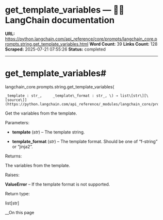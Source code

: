 # get_template_variables — 🦜🔗 LangChain  documentation

**URL:** https://python.langchain.com/api_reference/core/prompts/langchain_core.prompts.string.get_template_variables.html
**Word Count:** 39
**Links Count:** 128
**Scraped:** 2025-07-21 07:55:26
**Status:** completed

---

# get\_template\_variables\#

langchain\_core.prompts.string.get\_template\_variables\(

    _template : str_,     _template\_format : str_, \) → list\[str\][\[source\]](https://python.langchain.com/api_reference/_modules/langchain_core/prompts/string.html#get_template_variables)\#     

Get the variables from the template.

Parameters:     

  * **template** \(_str_\) – The template string.

  * **template\_format** \(_str_\) – The template format. Should be one of “f-string” or “jinja2”.

Returns:     

The variables from the template.

Raises:     

**ValueError** – If the template format is not supported.

Return type:     

list\[str\]

__On this page